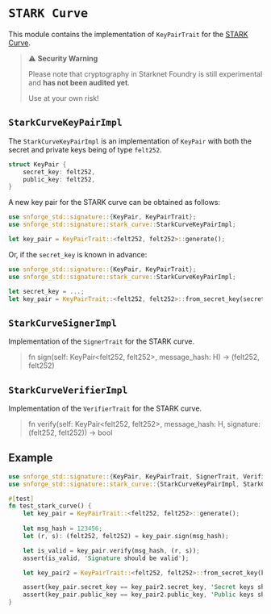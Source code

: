 # `STARK Curve`

This module contains the implementation of `KeyPairTrait` for the [STARK Curve](https://docs.starknet.io/documentation/architecture_and_concepts/Cryptography/stark-curve/).

> ⚠️ **Security Warning**
>
> Please note that cryptography in Starknet Foundry is still experimental and **has not been audited yet**.
>
> Use at your own risk!


## `StarkCurveKeyPairImpl`

The `StarkCurveKeyPairImpl` is an implementation of `KeyPair` with both the secret and private keys being of type `felt252`.

```rust
struct KeyPair {
    secret_key: felt252,
    public_key: felt252,
}
```

A new key pair for the STARK curve can be obtained as follows:

```rust
use snforge_std::signature::{KeyPair, KeyPairTrait};
use snforge_std::signature::stark_curve::StarkCurveKeyPairImpl;

let key_pair = KeyPairTrait::<felt252, felt252>::generate();
```

Or, if the `secret_key` is known in advance:

```rust
use snforge_std::signature::{KeyPair, KeyPairTrait};
use snforge_std::signature::stark_curve::StarkCurveKeyPairImpl;

let secret_key = ...;
let key_pair = KeyPairTrait::<felt252, felt252>::from_secret_key(secret_key);
```


## `StarkCurveSignerImpl`

Implementation of the `SignerTrait` for the STARK curve.

> fn sign(self: KeyPair<felt252, felt252>, message_hash: H) -> (felt252, felt252)


## `StarkCurveVerifierImpl`

Implementation of the `VerifierTrait` for the STARK curve.

> fn verify(self: KeyPair<felt252, felt252>, message_hash: H, signature: (felt252, felt252)) -> bool


## Example

```rust
use snforge_std::signature::{KeyPair, KeyPairTrait, SignerTrait, VerifierTrait};
use snforge_std::signature::stark_curve::{StarkCurveKeyPairImpl, StarkCurveSignerImpl, StarkCurveVerifierImpl};

#[test]
fn test_stark_curve() {
    let key_pair = KeyPairTrait::<felt252, felt252>::generate();
    
    let msg_hash = 123456;
    let (r, s): (felt252, felt252) = key_pair.sign(msg_hash);

    let is_valid = key_pair.verify(msg_hash, (r, s));
    assert(is_valid, 'Signature should be valid');

    let key_pair2 = KeyPairTrait::<felt252, felt252>::from_secret_key(key_pair.secret_key);

    assert(key_pair.secret_key == key_pair2.secret_key, 'Secret keys should be equal');
    assert(key_pair.public_key == key_pair2.public_key, 'Public keys should be equal');
}
```
